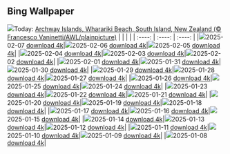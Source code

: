 ## Bing Wallpaper
![](./wallpaper/2025-02-07.jpg)Today: [Archway Islands, Wharariki Beach, South Island, New Zealand (© Francesco Vaninetti/AWL/plainpicture)](./wallpaper/2025-02-07.jpg)
|      |      |      |
| :----: | :----: | :----: |
|![](./wallpaper/2025-02-07_sm.jpg)2025-02-07 [download 4k](./wallpaper/2025-02-07.jpg)|![](./wallpaper/2025-02-06_sm.jpg)2025-02-06 [download 4k](./wallpaper/2025-02-06.jpg)|![](./wallpaper/2025-02-05_sm.jpg)2025-02-05 [download 4k](./wallpaper/2025-02-05.jpg)|
|![](./wallpaper/2025-02-04_sm.jpg)2025-02-04 [download 4k](./wallpaper/2025-02-04.jpg)|![](./wallpaper/2025-02-03_sm.jpg)2025-02-03 [download 4k](./wallpaper/2025-02-03.jpg)|![](./wallpaper/2025-02-02_sm.jpg)2025-02-02 [download 4k](./wallpaper/2025-02-02.jpg)|
|![](./wallpaper/2025-02-01_sm.jpg)2025-02-01 [download 4k](./wallpaper/2025-02-01.jpg)|![](./wallpaper/2025-01-31_sm.jpg)2025-01-31 [download 4k](./wallpaper/2025-01-31.jpg)|![](./wallpaper/2025-01-30_sm.jpg)2025-01-30 [download 4k](./wallpaper/2025-01-30.jpg)|
|![](./wallpaper/2025-01-29_sm.jpg)2025-01-29 [download 4k](./wallpaper/2025-01-29.jpg)|![](./wallpaper/2025-01-28_sm.jpg)2025-01-28 [download 4k](./wallpaper/2025-01-28.jpg)|![](./wallpaper/2025-01-27_sm.jpg)2025-01-27 [download 4k](./wallpaper/2025-01-27.jpg)|
|![](./wallpaper/2025-01-26_sm.jpg)2025-01-26 [download 4k](./wallpaper/2025-01-26.jpg)|![](./wallpaper/2025-01-25_sm.jpg)2025-01-25 [download 4k](./wallpaper/2025-01-25.jpg)|![](./wallpaper/2025-01-24_sm.jpg)2025-01-24 [download 4k](./wallpaper/2025-01-24.jpg)|
|![](./wallpaper/2025-01-23_sm.jpg)2025-01-23 [download 4k](./wallpaper/2025-01-23.jpg)|![](./wallpaper/2025-01-22_sm.jpg)2025-01-22 [download 4k](./wallpaper/2025-01-22.jpg)|![](./wallpaper/2025-01-21_sm.jpg)2025-01-21 [download 4k](./wallpaper/2025-01-21.jpg)|
|![](./wallpaper/2025-01-20_sm.jpg)2025-01-20 [download 4k](./wallpaper/2025-01-20.jpg)|![](./wallpaper/2025-01-19_sm.jpg)2025-01-19 [download 4k](./wallpaper/2025-01-19.jpg)|![](./wallpaper/2025-01-18_sm.jpg)2025-01-18 [download 4k](./wallpaper/2025-01-18.jpg)|
|![](./wallpaper/2025-01-17_sm.jpg)2025-01-17 [download 4k](./wallpaper/2025-01-17.jpg)|![](./wallpaper/2025-01-16_sm.jpg)2025-01-16 [download 4k](./wallpaper/2025-01-16.jpg)|![](./wallpaper/2025-01-15_sm.jpg)2025-01-15 [download 4k](./wallpaper/2025-01-15.jpg)|
|![](./wallpaper/2025-01-14_sm.jpg)2025-01-14 [download 4k](./wallpaper/2025-01-14.jpg)|![](./wallpaper/2025-01-13_sm.jpg)2025-01-13 [download 4k](./wallpaper/2025-01-13.jpg)|![](./wallpaper/2025-01-12_sm.jpg)2025-01-12 [download 4k](./wallpaper/2025-01-12.jpg)|
|![](./wallpaper/2025-01-11_sm.jpg)2025-01-11 [download 4k](./wallpaper/2025-01-11.jpg)|![](./wallpaper/2025-01-10_sm.jpg)2025-01-10 [download 4k](./wallpaper/2025-01-10.jpg)|![](./wallpaper/2025-01-09_sm.jpg)2025-01-09 [download 4k](./wallpaper/2025-01-09.jpg)|
|![](./wallpaper/2025-01-08_sm.jpg)2025-01-08 [download 4k](./wallpaper/2025-01-08.jpg)|